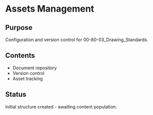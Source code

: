 # Assets Management

## Purpose
Configuration and version control for 00-80-03_Drawing_Standards.

## Contents
- Document repository
- Version control
- Asset tracking

## Status
Initial structure created - awaiting content population.
